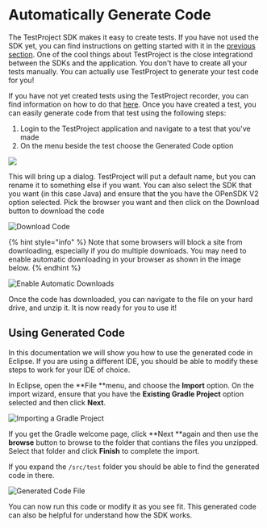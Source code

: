 # Automatically Generate Code

The TestProject SDK makes it easy to create tests. If you have not used the SDK yet, you can find instructions on getting started with it in the [previous section](./). One of the cool things about TestProject is the close integrationd between the SDKs and the application. You don't have to create all your tests manually. You can actually use TestProject to generate your test code for you!

If you have not yet created tests using the TestProject recorder, you can find information on how to do that [here](../../../using-the-smart-test-recorder/web-testing/). Once you have created a test, you can easily generate code from that test using the following steps:

1. Login to the TestProject application and navigate to a test that you've made
2. On the menu beside the test choose the Generated Code option

![](<../../../.gitbook/assets/image (397).png>)

This will bring up a dialog. TestProject will put a default name, but you can rename it to something else if you want. You can also select the SDK that you want (in this case Java) and ensure that the you have the OPenSDK V2 option selected. Pick the browser you want and then click on the Download button to download the code

![Download Code](<../../../.gitbook/assets/image (385).png>)

{% hint style="info" %}
Note that some browsers will block a site from downloading, especially if you do multiple downloads. You may need to enable automatic downloading in your browser as shown in the image below.
{% endhint %}

![Enable Automatic Downloads](<../../../.gitbook/assets/image (395).png>)

Once the code has downloaded, you can navigate to the file on your hard drive, and unzip it. It is now ready for you to use it!

## Using Generated Code

In this documentation we will show you how to use the generated code in Eclipse. If you are using a different IDE, you should be able to modify these steps to work for your IDE of choice.&#x20;

In Eclipse, open the **File **menu, and choose the **Import** option. On the import wizard, ensure that you have the **Existing Gradle Project** option selected and then click **Next**.

![Importing a Gradle Project](<../../../.gitbook/assets/image (391).png>)

If you get the Gradle welcome page, click **Next **again and then use the **browse** button to browse to the folder that contians the files you unzipped. Select that folder and click **Finish** to complete the import.&#x20;

If you expand the `/src/test` folder you should be able to find the generated code in there.

![Generated Code File](<../../../.gitbook/assets/image (387).png>)

You can now run this code or modify it as you see fit. This generated code can also be helpful for understand how the SDK works.&#x20;
